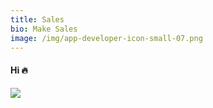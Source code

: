 ```yaml
---
title: Sales
bio: Make Sales
image: /img/app-developer-icon-small-07.png
---
```

#### Hi 🔥 

![](/img/app-developer-icon-small-07.png)